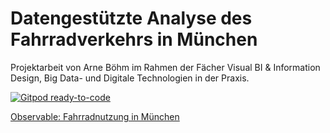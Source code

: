# Datengestützte Analyse des Fahrradverkehrs in München

Projektarbeit von Arne Böhm im Rahmen der Fächer Visual BI & Information Design, Big Data- und Digitale Technologien in der Praxis.


[![Gitpod ready-to-code](https://gitpod.io/button/open-in-gitpod.svg)](https://gitpod.io/#https://github.com/ArneBoeh/big-bike-data)

[Observable: Fahrradnutzung in München](https://observablehq.com/@arneb/fahrradnutzung-in-munchen)